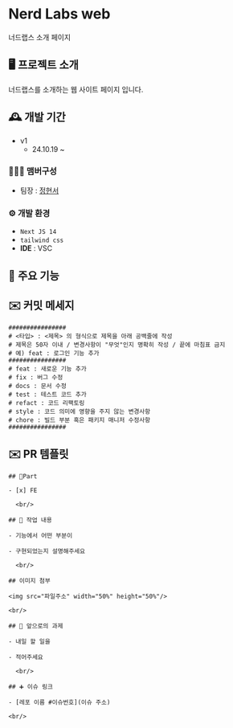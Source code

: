 # Nerd Labs web

너드랩스 소개 페이지

## 🖥️ 프로젝트 소개

너드랩스를 소개하는 웹 사이트 페이지 입니다.
<br>

## 🕰️ 개발 기간

-   v1
    -   24.10.19 ~

### 🧑‍🤝‍🧑 맴버구성

-   팀장 : <a href="https://github.com/3boku" >정현서</a>

### ⚙️ 개발 환경

-   `Next JS 14`
-   `tailwind css`
-   **IDE** : VSC

## 📌 주요 기능

## ✉️ 커밋 메세지

```
################
# <타입> : <제목> 의 형식으로 제목을 아래 공백줄에 작성
# 제목은 50자 이내 / 변경사항이 "무엇"인지 명확히 작성 / 끝에 마침표 금지
# 예) feat : 로그인 기능 추가
################
# feat : 새로운 기능 추가
# fix : 버그 수정
# docs : 문서 수정
# test : 테스트 코드 추가
# refact : 코드 리팩토링
# style : 코드 의미에 영향을 주지 않는 변경사항
# chore : 빌드 부분 혹은 패키지 매니저 수정사항
################
```

## ✉️ PR 템플릿

```
## 🔘Part

- [x] FE

  <br/>

## 🔎 작업 내용

- 기능에서 어떤 부분이

- 구현되었는지 설명해주세요

  <br/>

## 이미지 첨부

<img src="파일주소" width="50%" height="50%"/>

<br/>

## 🔧 앞으로의 과제

- 내일 할 일을

- 적어주세요

  <br/>

## ➕ 이슈 링크

- [레포 이름 #이슈번호](이슈 주소)

<br/>
```
